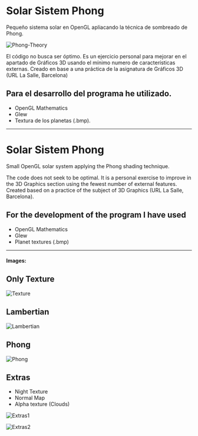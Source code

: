 # Solar Sistem Phong

Pequeño sistema solar en OpenGL apliacando la técnica de sombreado de Phong. 

![Phong-Theory](https://raw.githubusercontent.com/MangelDR/solar-sistem-phong/master/images/3.%20Phong.png)

El código no busca ser óptimo. Es un ejercicio personal para mejorar en el apartado de Gráficos 3D usando el mínimo numero de características externas. Creado en base a una práctica de la asignatura de Gráficos 3D (URL La Salle, Barcelona) 

## Para el desarrollo del programa he utilizado. 
* OpenGL Mathematics
* Glew
* Textura de los planetas (.bmp).

-----------------------------------------------

# Solar Sistem Phong

Small OpenGL solar system applying the Phong shading technique.

The code does not seek to be optimal. It is a personal exercise to improve in the 3D Graphics section using the fewest number of external features. Created based on a practice of the subject of 3D Graphics (URL La Salle, Barcelona).

## For the development of the program I have used
* OpenGL Mathematics
* Glew
* Planet textures (.bmp)

------------------------------------------------

#### Images: 
## Only Texture
![Texture](https://raw.githubusercontent.com/MangelDR/solar-sistem-phong/master/images/1.%20Texture%20only.png)

## Lambertian
![Lambertian](https://raw.githubusercontent.com/MangelDR/solar-sistem-phong/master/images/2.%20Lambertian.png)

## Phong
![Phong](https://raw.githubusercontent.com/MangelDR/solar-sistem-phong/master/images/3.%20Phong.png)

## Extras
* Night Texture
* Normal Map 
* Alpha texture (Clouds)

![Extras1](https://raw.githubusercontent.com/MangelDR/solar-sistem-phong/master/images/4.%20Extras1.png)

![Extras2](https://raw.githubusercontent.com/MangelDR/solar-sistem-phong/master/images/4.%20Extras2.png)

